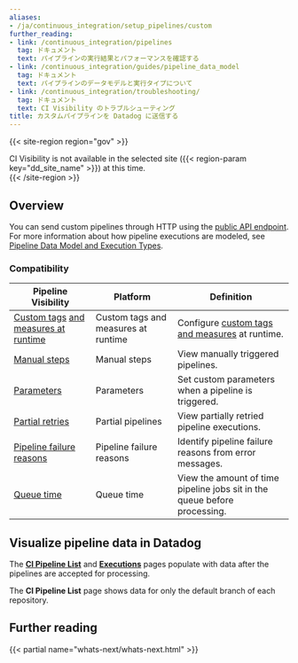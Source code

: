 ```yaml
---
aliases:
- /ja/continuous_integration/setup_pipelines/custom
further_reading:
- link: /continuous_integration/pipelines
  tag: ドキュメント
  text: パイプラインの実行結果とパフォーマンスを確認する
- link: /continuous_integration/guides/pipeline_data_model
  tag: ドキュメント
  text: パイプラインのデータモデルと実行タイプについて
- link: /continuous_integration/troubleshooting/
  tag: ドキュメント
  text: CI Visibility のトラブルシューティング
title: カスタムパイプラインを Datadog に送信する
---
```


{{< site-region region="gov" >}}
<div class="alert alert-warning">CI Visibility is not available in the selected site ({{< region-param key="dd_site_name" >}}) at this time.</div>
{{< /site-region >}}

## Overview

You can send custom pipelines through HTTP using the [public API endpoint][1]. For more information about how pipeline executions are modeled, see [Pipeline Data Model and Execution Types][2].

### Compatibility

| Pipeline Visibility | Platform | Definition |
|---|---|---|
| [Custom tags][5] [and measures at runtime][6] | Custom tags and measures at runtime | Configure [custom tags and measures][7] at runtime. |
| [Manual steps][8] | Manual steps | View manually triggered pipelines. |
| [Parameters][9] | Parameters | Set custom parameters when a pipeline is triggered. |
| [Partial retries][10] | Partial pipelines | View partially retried pipeline executions. |
| [Pipeline failure reasons][11] | Pipeline failure reasons | Identify pipeline failure reasons from error messages. |
| [Queue time][12] | Queue time | View the amount of time pipeline jobs sit in the queue before processing. |

## Visualize pipeline data in Datadog

The [**CI Pipeline List**][3] and [**Executions**][4] pages populate with data after the pipelines are accepted for processing.

The **CI Pipeline List** page shows data for only the default branch of each repository.

## Further reading

{{< partial name="whats-next/whats-next.html" >}}

[1]: /ja/api/latest/ci-visibility-pipelines/#send-pipeline-event
[2]: /ja/continuous_integration/guides/pipeline_data_model/
[3]: https://app.datadoghq.com/ci/pipelines
[4]: https://app.datadoghq.com/ci/pipeline-executions
[5]: /ja/glossary/#custom-tag
[6]: /ja/glossary/#custom-measure
[7]: /ja/continuous_integration/pipelines/custom_tags_and_measures/?tab=linux
[8]: /ja/glossary/#manual-step
[9]: /ja/glossary/#parameter
[10]: /ja/glossary/#partial-retry
[11]: /ja/glossary/#pipeline-failure
[12]: /ja/glossary/#queue-time